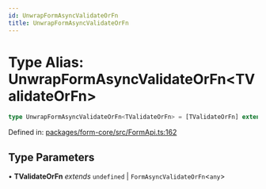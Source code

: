 ```yaml
---
id: UnwrapFormAsyncValidateOrFn
title: UnwrapFormAsyncValidateOrFn
---
```


<!-- DO NOT EDIT: this page is autogenerated from the type comments -->

# Type Alias: UnwrapFormAsyncValidateOrFn\<TValidateOrFn\>

```ts
type UnwrapFormAsyncValidateOrFn<TValidateOrFn> = [TValidateOrFn] extends [FormValidateAsyncFn<any>] ? ExtractGlobalFormError<Awaited<ReturnType<TValidateOrFn>>> : [TValidateOrFn] extends [StandardSchemaV1<any, any>] ? Record<string, StandardSchemaV1Issue[]> : undefined;
```

Defined in: [packages/form-core/src/FormApi.ts:162](https://github.com/TanStack/form/blob/main/packages/form-core/src/FormApi.ts#L162)

## Type Parameters

• **TValidateOrFn** *extends* `undefined` \| `FormAsyncValidateOrFn`\<`any`\>
